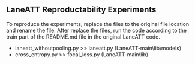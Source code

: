 ## LaneATT Reproductability Experiments
To reproduce the experiments, replace the files to the original file location and rename the file.
After replace the files, run the code according to the train part of the README.md file in the original LaneATT code.

- laneatt_withoutpooling.py >> laneatt.py (LaneATT-main\lib\models)
- cross_entropy.py >> focal_loss.py (LaneATT-main\lib)
